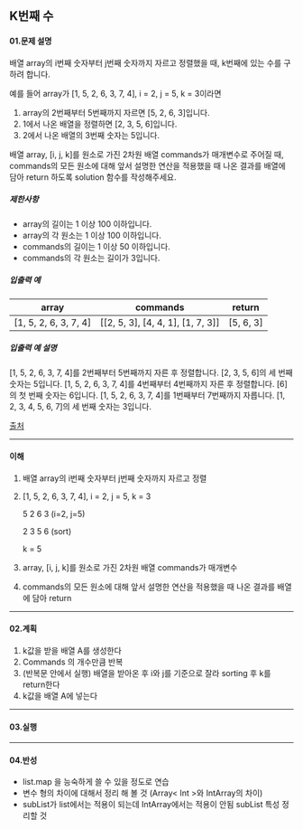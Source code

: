 ## K번째 수 

#### 01.문제 설명

배열 array의 i번째 숫자부터 j번째 숫자까지 자르고 정렬했을 때, k번째에 있는 수를 구하려 합니다.

예를 들어 array가 [1, 5, 2, 6, 3, 7, 4], i = 2, j = 5, k = 3이라면

1. array의 2번째부터 5번째까지 자르면 [5, 2, 6, 3]입니다.
2. 1에서 나온 배열을 정렬하면 [2, 3, 5, 6]입니다.
3. 2에서 나온 배열의 3번째 숫자는 5입니다.

배열 array, [i, j, k]를 원소로 가진 2차원 배열 commands가 매개변수로 주어질 때, commands의 모든 원소에 대해 앞서 설명한 연산을 적용했을 때 나온 결과를 배열에 담아 return 하도록 solution 함수를 작성해주세요.

##### 제한사항

- array의 길이는 1 이상 100 이하입니다.
- array의 각 원소는 1 이상 100 이하입니다.
- commands의 길이는 1 이상 50 이하입니다.
- commands의 각 원소는 길이가 3입니다.

##### 입출력 예

| array                 | commands                          | return    |
| --------------------- | --------------------------------- | --------- |
| [1, 5, 2, 6, 3, 7, 4] | [[2, 5, 3], [4, 4, 1], [1, 7, 3]] | [5, 6, 3] |

##### 입출력 예 설명

[1, 5, 2, 6, 3, 7, 4]를 2번째부터 5번째까지 자른 후 정렬합니다. [2, 3, 5, 6]의 세 번째 숫자는 5입니다.
[1, 5, 2, 6, 3, 7, 4]를 4번째부터 4번째까지 자른 후 정렬합니다. [6]의 첫 번째 숫자는 6입니다.
[1, 5, 2, 6, 3, 7, 4]를 1번째부터 7번째까지 자릅니다. [1, 2, 3, 4, 5, 6, 7]의 세 번째 숫자는 3입니다.

[출처](https://neerc.ifmo.ru/subregions/northern.html)



----

#### 이해

1. 배열 array의 i번째 숫자부터 j번째 숫자까지 자르고 정렬

2. [1, 5, 2, 6, 3, 7, 4], i = 2, j = 5, k = 3

   5 2 6 3 (i=2, j=5)

   2 3 5 6 (sort)

   k = 5

3. array, [i, j, k]를 원소로 가진 2차원 배열 commands가 매개변수

4. commands의 모든 원소에 대해 앞서 설명한 연산을 적용했을 때 나온 결과를 배열에 담아 return

   

----

#### 02.계획

1. k값을 받을 배열 A를 생성한다
2. Commands 의 개수만큼 반복
3. (반복문 안에서 실행) 배열을 받아온 후 i와 j를 기준으로 잘라 sorting 후 k를 return한다
4. k값을 배열 A에 넣는다
---

#### 03.실행
----

#### 04.반성
- list.map 을 능숙하게 쓸 수 있을 정도로 연습
- 변수 형의 차이에 대해서 정리 해 볼 것 (Array< Int >와 IntArray의 차이) 
- subList가 list에서는 적용이 되는데 IntArray에서는 적용이 안됨 subList 특성 정리할 것
<!--stackedit_data:
eyJoaXN0b3J5IjpbOTg3OTM1ODEsLTE0MjkwNzQwOTFdfQ==
-->